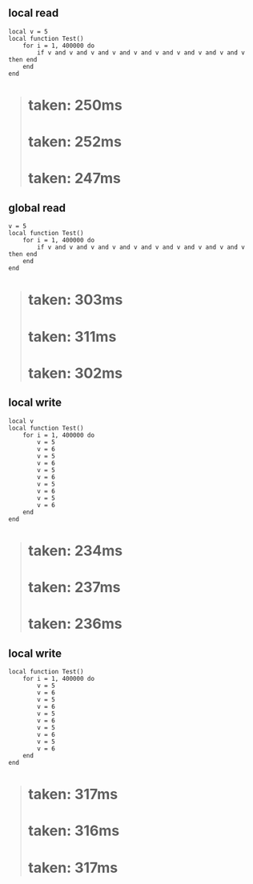 ## local read
```
local v = 5
local function Test()
	for i = 1, 400000 do
		if v and v and v and v and v and v and v and v and v and v then end
	end
end
```
> #  taken: 250ms
> #  taken: 252ms
> #  taken: 247ms



## global read
```
v = 5
local function Test()
	for i = 1, 400000 do
		if v and v and v and v and v and v and v and v and v and v then end
	end
end
```
> #  taken: 303ms
> #  taken: 311ms
> #  taken: 302ms



## local write
```
local v
local function Test()
	for i = 1, 400000 do
		v = 5
		v = 6
		v = 5
		v = 6
		v = 5
		v = 6
		v = 5
		v = 6
		v = 5
		v = 6
	end
end
```
> #  taken: 234ms
> #  taken: 237ms
> #  taken: 236ms



## local write
```
local function Test()
	for i = 1, 400000 do
		v = 5
		v = 6
		v = 5
		v = 6
		v = 5
		v = 6
		v = 5
		v = 6
		v = 5
		v = 6
	end
end
```
> #  taken: 317ms
> #  taken: 316ms
> #  taken: 317ms
